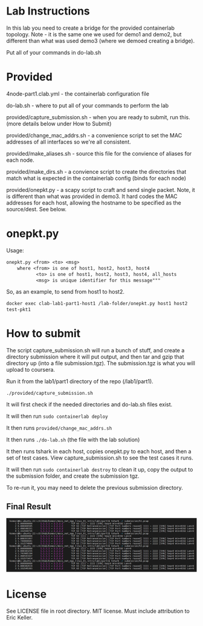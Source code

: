 # Lab Instructions

In this lab you need to create a bridge for the provided containerlab topology.  Note - it is the same one we used for demo1 and demo2, but different than what was used demo3 (where we demoed creating a bridge).

Put all of your commands in do-lab.sh


# Provided

4node-part1.clab.yml - the containerlab configuration file

do-lab.sh - where to put all of your commands to perform the lab

provided/capture_submission.sh - when you are ready to submit, run this.  (more details below under How to Submit) 

provided/change_mac_addrs.sh - a convenience script to set the MAC addresses of all interfaces so we're all consistent.  

provided/make_aliases.sh - source this file for the convience of aliases for each node.

provided/make_dirs.sh - a convience script to create the directories that match what is expected in the containerlab config (binds for each node)

provided/onepkt.py - a scapy script to craft and send single packet.  Note, it is different than what was provided in demo3.   It hard codes the MAC addresses for each host, allowing the hostname to be specified as the source/dest.  See below.


# onepkt.py

Usage:
```
onepkt.py <from> <to> <msg>
    where <from> is one of host1, host2, host3, host4
           <to> is one of host1, host2, host3, host4, all_hosts
           <msg> is unique identifier for this message"""
```

So, as an example, to send from host1 to host2.


```
docker exec clab-lab1-part1-host1 /lab-folder/onepkt.py host1 host2 test-pkt1
```

# How to submit

The script capture_submission.sh will run a bunch of stuff, and create a directory submission where it will put output, and then tar and gzip that directory up (into a file submission.tgz).  The submission.tgz is what you will upload to coursera.

Run it from the lab1/part1 directory of the repo (<repodir>/lab1/part1).

```
./provided/capture_submission.sh
```

It will first check if the needed directories and do-lab.sh files exist.

It will then run `sudo containerlab deploy`

It then runs `provided/change_mac_addrs.sh`

It then runs `./do-lab.sh`  (the file with the lab solution)

It then runs tshark in each host, copies onepkt.py to each host, and then a set of test cases.  View capture_submission.sh to see the test cases it runs.

It will then run `sudo containerlab destroy` to clean it up, copy the output to the submission folder, and create the submission tgz.

To re-run it, you may need to delete the previous submission directory.


## Final Result
![](pcap_snapshot.png)


# License

See LICENSE file in root directory.  MIT license.  Must include attribution to Eric Keller.
